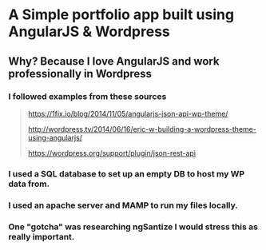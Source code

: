 
A Simple portfolio app built using AngularJS & Wordpress
========================================================

Why? Because I love AngularJS and work professionally in Wordpress
------------------------------------------------------------------

### I followed examples from these sources

> https://1fix.io/blog/2014/11/05/angularjs-json-api-wp-theme/
> 
> http://wordpress.tv/2014/06/16/eric-w-building-a-wordpress-theme-using-angularjs/
>
> https://wordpress.org/support/plugin/json-rest-api

### I used a SQL database to set up an empty DB to host my WP data from.
### I used an apache server and MAMP to run my files locally.
### One "gotcha" was researching ngSantize I would stress this as really important.